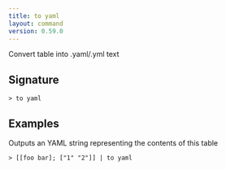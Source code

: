 ```yaml
---
title: to yaml
layout: command
version: 0.59.0
---
```


Convert table into .yaml/.yml text

## Signature

```> to yaml ```

## Examples

Outputs an YAML string representing the contents of this table
```shell
> [[foo bar]; ["1" "2"]] | to yaml
```
